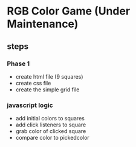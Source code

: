 # RGB Color Game (Under Maintenance)

## steps 

### Phase 1

* create html file (9 squares)
* create css file
* create the simple grid file

### javascript logic
* add initial colors to squares
* add click listeners to square
* grab color of clicked square
* compare color to pickedcolor